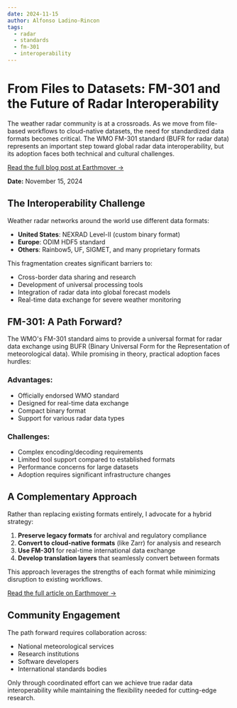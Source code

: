 ```yaml
---
date: 2024-11-15
author: Alfonso Ladino-Rincon
tags:
  - radar
  - standards
  - fm-301
  - interoperability
---
```


# From Files to Datasets: FM-301 and the Future of Radar Interoperability

The weather radar community is at a crossroads. As we move from file-based workflows to cloud-native datasets, the need for standardized data formats becomes critical. The WMO FM-301 standard (BUFR for radar data) represents an important step toward global radar data interoperability, but its adoption faces both technical and cultural challenges.

[Read the full blog post at Earthmover →](https://earthmover.io/blog/from-files-to-datasets-fm-301-and-the-future-of-radar-interoperability)

**Date:** November 15, 2024

## The Interoperability Challenge

Weather radar networks around the world use different data formats:

- **United States**: NEXRAD Level-II (custom binary format)
- **Europe**: ODIM HDF5 standard
- **Others**: Rainbow5, UF, SIGMET, and many proprietary formats

This fragmentation creates significant barriers to:

- Cross-border data sharing and research
- Development of universal processing tools
- Integration of radar data into global forecast models
- Real-time data exchange for severe weather monitoring

## FM-301: A Path Forward?

The WMO's FM-301 standard aims to provide a universal format for radar data exchange using BUFR (Binary Universal Form for the Representation of meteorological data). While promising in theory, practical adoption faces hurdles:

### Advantages:
- Officially endorsed WMO standard
- Designed for real-time data exchange
- Compact binary format
- Support for various radar data types

### Challenges:
- Complex encoding/decoding requirements
- Limited tool support compared to established formats
- Performance concerns for large datasets
- Adoption requires significant infrastructure changes

## A Complementary Approach

Rather than replacing existing formats entirely, I advocate for a hybrid strategy:

1. **Preserve legacy formats** for archival and regulatory compliance
2. **Convert to cloud-native formats** (like Zarr) for analysis and research
3. **Use FM-301** for real-time international data exchange
4. **Develop translation layers** that seamlessly convert between formats

This approach leverages the strengths of each format while minimizing disruption to existing workflows.

[Read the full article on Earthmover →](https://earthmover.io/blog/from-files-to-datasets-fm-301-and-the-future-of-radar-interoperability)

## Community Engagement

The path forward requires collaboration across:

- National meteorological services
- Research institutions
- Software developers
- International standards bodies

Only through coordinated effort can we achieve true radar data interoperability while maintaining the flexibility needed for cutting-edge research.
